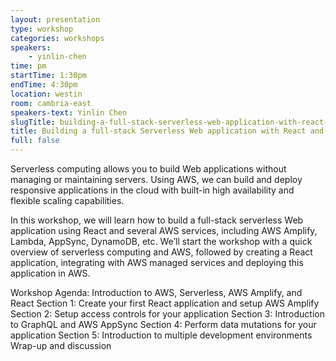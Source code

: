 ```yaml
---
layout: presentation
type: workshop
categories: workshops
speakers:
    - yinlin-chen
time: pm
startTime: 1:30pm
endTime: 4:30pm
location: westin
room: cambria-east
speakers-text: Yinlin Chen
slugTitle: building-a-full-stack-serverless-web-application-with-react-and-aws
title: Building a full-stack Serverless Web application with React and AWS
full: false
---
```

Serverless computing allows you to build Web applications without managing or maintaining servers. Using AWS, we can build and deploy responsive applications in the cloud with built-in high availability and flexible scaling capabilities.

In this workshop, we will learn how to build a full-stack serverless Web application using React and several AWS services, including AWS Amplify, Lambda, AppSync, DynamoDB, etc. We’ll start the workshop with a quick overview of serverless computing and AWS, followed by creating a React application, integrating with AWS managed services and deploying this application in AWS.

Workshop Agenda:
Introduction to AWS, Serverless, AWS Amplify, and React
Section 1: Create your first React application and setup AWS Amplify
Section 2: Setup access controls for your application
Section 3: Introduction to GraphQL and AWS AppSync
Section 4: Perform data mutations for your application
Section 5: Introduction to multiple development environments
Wrap-up and discussion
